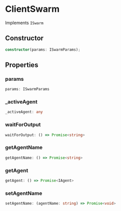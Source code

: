 # ClientSwarm

Implements `ISwarm`

## Constructor

```ts
constructor(params: ISwarmParams);
```

## Properties

### params

```ts
params: ISwarmParams
```

### _activeAgent

```ts
_activeAgent: any
```

### waitForOutput

```ts
waitForOutput: () => Promise<string>
```

### getAgentName

```ts
getAgentName: () => Promise<string>
```

### getAgent

```ts
getAgent: () => Promise<IAgent>
```

### setAgentName

```ts
setAgentName: (agentName: string) => Promise<void>
```
